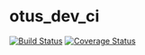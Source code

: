 # otus_dev_ci

[![Build Status](https://travis-ci.org/toropow/otus_dev_ci.svg?branch=main)](https://travis-ci.org/toropow/otus_dev_ci)
[![Coverage Status](https://coveralls.io/repos/github/toropow/otus_dev_ci/badge.svg?branch=main)](https://coveralls.io/github/toropow/otus_dev_ci?branch=main)